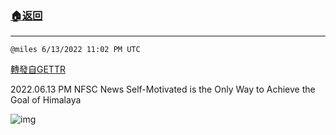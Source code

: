 ###  [:house:返回](README.md)
---


`@miles 6/13/2022 11:02 PM UTC`

[轉發自GETTR](https://gettr.com/post/p1dztec9e19)

2022.06.13 PM NFSC News   Self-Motivated is the Only Way to Achieve the Goal of Himalaya

![img](https://media.gettr.com/group30/origin/2022/06/13/22/282f4b46-ee41-6b49-3bba-4f292dbde15f/9548d67018b19975dcafea4c4484666a.png)
